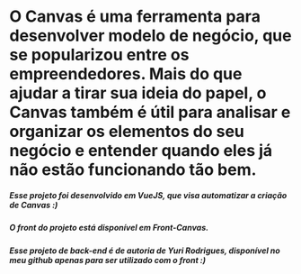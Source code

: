 # O Canvas é uma ferramenta para desenvolver modelo de negócio, que se popularizou entre os empreendedores. Mais do que ajudar a tirar sua ideia do papel, o Canvas também é útil para analisar e organizar os elementos do seu negócio e entender quando eles já não estão funcionando tão bem.
##### Esse projeto foi desenvolvido em VueJS, que visa automatizar a criação de Canvas :)
##### O front do projeto está disponível em Front-Canvas.
##### Esse projeto de back-end é de autoria de Yuri Rodrigues, disponível no meu github apenas para ser utilizado com o front :)
